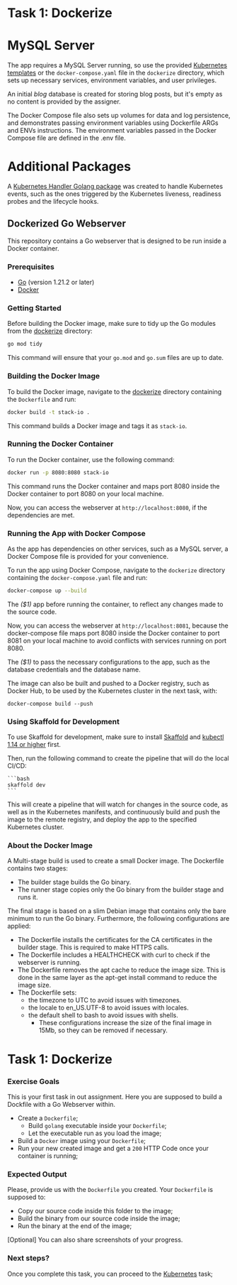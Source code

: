 
# Task 1: Dockerize

# MySQL Server

The app requires a MySQL Server running, so use the provided [Kubernetes templates](./kubernetes/mysql) or the `docker-compose.yaml` file in the `dockerize` directory, which sets up necessary services, environment variables, and user privileges.

An initial *blog* database is created for storing blog posts, but it's empty as no content is provided by the assigner. 

The Docker Compose file also sets up volumes for data and log persistence, and demonstrates passing environment variables using Dockerfile ARGs and ENVs instructions. The environment variables passed in the Docker Compose file are defined in the .env file.

# Additional Packages

A [Kubernetes Handler Golang package](./webserver/kuberneteshandler/) was created to handle Kubernetes events, such as the ones triggered by the Kubernetes liveness, readiness probes and the lifecycle hooks.

## Dockerized Go Webserver

This repository contains a Go webserver that is designed to be run inside a Docker container.

### Prerequisites

- [Go](https://golang.org/dl/) (version 1.21.2 or later)
- [Docker](https://www.docker.com/products/docker-desktop)

### Getting Started

Before building the Docker image, make sure to tidy up the Go modules from the [dockerize](./dockerize) directory:

```bash
go mod tidy
```

This command will ensure that your `go.mod` and `go.sum` files are up to date.

### Building the Docker Image

To build the Docker image, navigate to the [dockerize](./dockerize) directory containing the `Dockerfile` and run:

```bash
docker build -t stack-io .
```

This command builds a Docker image and tags it as `stack-io`.

### Running the Docker Container

To run the Docker container, use the following command:

```bash
docker run -p 8080:8080 stack-io
```

This command runs the Docker container and maps port 8080 inside the Docker container to port 8080 on your local machine.

Now, you can access the webserver at `http://localhost:8080`, if the dependencies are met.

### Running the App with Docker Compose

As the app has dependencies on other services, such as a MySQL server, a Docker Compose file is provided for your convenience.

To run the app using Docker Compose, navigate to the `dockerize` directory containing the `docker-compose.yaml` file and run:

```bash
docker-compose up --build
```

The *($1)* app before running the container, to reflect any changes made to the source code.

Now, you can access the webserver at `http://localhost:8081`, because the docker-compose file maps port 8080 inside the Docker container to port 8081 on your local machine to avoid conflicts with services running on port 8080.

The *($1)* to pass the necessary configurations to the app, such as the database credentials and the database name.

The image can also be built and pushed to a Docker registry, such as Docker Hub, to be used by the Kubernetes cluster in the next task, with:

```
docker-compose build --push
```

### Using Skaffold for Development

To use Skaffold for development, make sure to install [Skaffold](https://skaffold.dev/docs/install/) and [kubectl 1.14 or higher](https://kubernetes.io/docs/tasks/tools/install-kubectl/) first.

Then, run the following command to create the pipeline that will do the local CI/CD:

    ```bash
    skaffold dev
    ```

This will create a pipeline that will watch for changes in the source code, as well as in the Kubernetes manifests, and continuously build and push the image to the remote registry, and deploy the app to the specified Kubernetes cluster.

### About the Docker Image

A Multi-stage build is used to create a small Docker image. The Dockerfile contains two stages:

- The builder stage builds the Go binary.
- The runner stage copies only the Go binary from the builder stage and runs it.

The final stage is based on a slim Debian image that contains only the bare minimum to run the Go binary.
Furthermore, the following configurations are applied:

- The Dockerfile installs the certificates for the CA certificates in the builder stage. This is required to make HTTPS calls.
- The Dockerfile includes a HEALTHCHECK with curl to check if the webserver is running.
- The Dockerfile removes the apt cache to reduce the image size. This is done in the same layer as the apt-get install command to reduce the image size.
- The Dockerfile sets:
  -  the timezone to UTC to avoid issues with timezones.
  - the locale to en_US.UTF-8 to avoid issues with locales.
  - the default shell to bash to avoid issues with shells.
    - These configurations increase the size of the final image in 15Mb, so they can be removed if necessary.

# Task 1: Dockerize
### Exercise Goals

This is your first task in out assignment. Here you are supposed to build a Dockfile with a Go Webserver within. 

* Create a `Dockerfile`;
  * Build `golang` executable inside your `Dockerfile`;
  * Let the executable run as you load the image;
* Build a `Docker` image using your `Dockerfile`;
* Run your new created image and get a `200` HTTP Code once your container is running;

### Expected Output

Please, provide us with the `Dockerfile` you created. Your `Dockerfile` is supposed to:
* Copy our source code inside this folder to the image;
* Build the binary from our source code inside the image;
* Run the binary at the end of the image;

[Optional] You can also share screenshots of your progress.

### Next steps?

Once you complete this task, you can proceed to the [Kubernetes](../kubernetes) task;